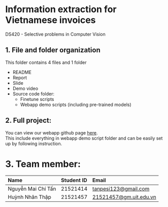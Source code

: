 # Information extraction for Vietnamese invoices 
DS420 - Selective problems in Computer Vision 

## 1. File and folder organization
This folder contains 4 files and 1 folder
- README
- Report
- Slide
- Demo video
- Source code folder:
  - Finetune scripts
  - Webapp demo scripts (including pre-trained models)

## 2. Full project:
You can view our webapp github page [here](https://drive.google.com/drive/folders/1mSpafMSHj8uiQzdHuUTROWckeocmMFUN).  
This include everything in webapp demo script folder and can be easily set up by following instruction.

# 3. Team member:
| Name | Student ID | Email |
|:---|:---|:---
| Nguyễn Mai Chí Tấn | 21521414 | tanpesi123@gmail.com |
| Huỳnh Nhân Thập | 21521457 | 21521457@gm.uit.edu.vn |



